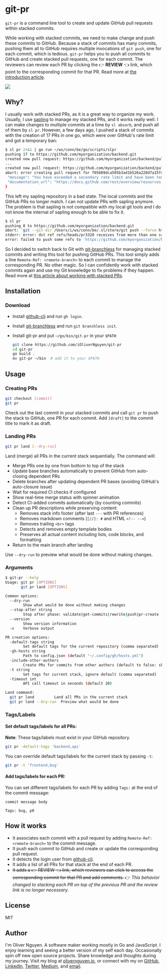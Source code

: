# git-pr

`git-pr` is a command line tool to create and update GitHub pull requests within stacked commits.

While working with stacked commits, we need to make change and push these commits to GitHub. Because a stack of commits
has many commits, pushing them all to GitHub requires multiple invocations of `git push`, one for each commit, which is
tedious. `git-pr` helps you to push all commits to GitHub and create stacked pull requests, one for each commit. The
reviewers can review each PR by clicking the 👉 **REVIEW** 👈 link, which point to the corresponding commit for that
PR. Read more at [the introduction article](https://olivernguyen.io/w/stacked.prs).

![](1.png)

## Why?

I usually work with stacked PRs, as it is a great way to organize my work. Usually, I use
[sapling](https://olivernguyen.io/w/sapling/) to manage my stacked PRs, and it works really well. I can make changes
to multiple commits at a time by `sl absorb`, and push all of them by `sl pr`. However, a few days ago, I pushed a stack
of commits with the creation of 17 PRs in one go, which were over GitHub's rate limit and got a temporary ban:

```sh
$ sl pr 2>&1 | go run ~/ws/conn/be/go/scripts/slpr
pushing 17 to https://github.com/myorganization/backend.git
created new pull request: https://github.com/myorganization/backend/pull/3310
...
created new pull request: https://github.com/myorganization/backend/pull/3319
abort: error creating pull request for f05689dca505b3ad1b526a220d7a15f46b4a9511: {
 "message": "You have exceeded a secondary rate limit and have been temporarily blocked from content creation. Please retry your request again later.",
 "documentation_url": "https://docs.github.com/rest/overview/resources-in-the-rest-api#secondary-rate-limits"
}
```

This left my sapling repository in a bad state. The local commits and the GitHub PRs no longer match. I can not update
PRs with sapling anymore. The problem is that sapling is not compatible with my local git tools and I do not know the
internal of sapling enough to be able to fix it.

```sh
$ sl pr
pushing 8 to https://github.com/myorganization/backend.git
abort: `git --git-dir /Users/i/ws/conn/be/.sl/store/git push --force https://github.com/myorganization/backend.git 447c5d073cbadd4bcc251bf8bcd46d9ec4f728bd:refs/heads/pr3320 3f0d1e3103e5246e29806f44b87f4e9289749202:refs/heads/pr3320 7403ecce2590066177a23923bbd509598fe32781:refs/heads/pr3321 8750722250395b8d7e5a2e624a5c65a42ee817e0:refs/heads/pr3322 b543123ebadcca0b1de95293fd551752e1fa0c43:refs/heads/pr3323 263fde607355872bb47305168bf1907d673b0249:refs/heads/pr3324 5b590681dbe1394b7cae9a7d1e9f823205da3cc7:refs/heads/pr3325 17137b286aa5376615a77e58f3ef71bf02a3398f:refs/heads/pr3326` failed with exit code 1: stdout:
stderr: error: dst ref refs/heads/pr3320 receives from more than one src
error: failed to push some refs to 'https://github.com/myorganization/backend.git'
```

So I decided to switch back to Git with [git-branchless](https://github.com/arxanas/git-branchless) for managing stacked
commits and writing this tool for pushing GitHub PRs. This tool simply adds a line `Remote-Ref: <remote-branch>` to each
commit to manage the corresponding PR. No other magic. So I can confidently work with stacked commits again and use my
Git knowledge to fix problems if they happen. Read more at [this article about working with stacked
PRs](https://olivernguyen.io/w/stacked.prs).

## Installation

### Download

- Install [github-cli](https://cli.github.com/) and run `gh login`.
- Install [git-branchless](https://github.com/arxanas/git-branchless) and run `git branchless init`.
- Install git-pr and put `~/go/bin/git-pr` in your `$PATH`

  ```sh
  git clone https://github.com/iOliverNguyen/git-pr
  cd git-pr
  go build .
  mv git-pr ~/bin  # add it to your $PATH
  ```

## Usage

### Creating PRs

```sh
git checkout [commit]
git pr
```

Check out the last commit in your stacked commits and call `git pr` to push the stack to GitHub, one PR for each commit.
Add `[draft]` to the commit title to mark it as draft.

### Landing PRs

```sh
git pr land [--dry-run]
```

Land (merge) all PRs in the current stack sequentially. The command will:
- Merge PRs one by one from bottom to top of the stack
- Update base branches automatically to prevent GitHub from auto-closing dependent PRs
- Delete branches after updating dependent PR bases (avoiding GitHub's auto-closure issue)
- Wait for required CI checks if configured
- Show real-time merge status with spinner animation
- Detect CI-added commits automatically (by counting commits)
- Clean up PR descriptions while preserving content:
  - Removes stack info footer (after last `---` with PR references)
  - Removes markdown comments (`[//]: #` and HTML `<!-- -->`)
  - Removes trailing `<br>` tags
  - Detects and removes empty template bodies
  - Preserves all actual content including lists, code blocks, and formatting
- Return to the main branch after landing

Use `--dry-run` to preview what would be done without making changes.

### Arguments

```sh
$ git-pr --help
Usage: git pr [OPTIONS]
       git pr land [OPTIONS]

Common options:
  --dry-run
    	Show what would be done without making changes
  --stop-after string
    	Stop after phase: validate|get-commits|rewrite|push|pr-create
  --version
    	Show version information
  -v	Verbose output

PR creation options:
  -default-tags string
    	Set default tags for the current repository (comma separated)
  -gh-hosts string
    	Path to config.json (default "~/.config/gh/hosts.yml")
  -include-other-authors
    	Create PRs for commits from other authors (default to false: skip)
  -t string
    	Set tags for current stack, ignore default (comma separated)
  -timeout int
    	API call timeout in seconds (default 20)

Land command:
  git pr land         Land all PRs in the current stack
  git pr land --dry-run  Preview what would be done
```

### Tags/Labels

#### Set default tags/labels for all PRs:

**Note**: These tags/labels must exist in your GitHub repository.

```sh
git pr -default-tags 'backend,api'
```

You can override default tags/labels for the current stack by passing `-t`:

```sh
git pr -t 'frontend,bug'
```

#### Add tags/labels for each PR:

You can set different tags/labels for each PR by adding `Tags:` at the end of the commit message:

```
commit message body

Tags: bug, p0
```

## How it works

- It associates each commit with a pull request by adding `Remote-Ref: <remote-branch>` to the commit message.
- It push each commit to GitHub and create or update the corresponding pull request.
- It detects the login user from [github-cli](https://cli.github.com/).
- It adds a list of all PRs for that stack at the end of each PR.
- ~~It adds a 👉 REVIEW 👈 link, which reviewers can click to access the corresponding commit for that PR and add comments.~~ 👉 _This behavior changed to stacking each PR on top of the previous PR and the review link is no longer necessary._

## License

MIT

## Author

I'm Oliver Nguyen. A software maker working mostly in Go and JavaScript. I enjoy learning and seeing a better version of
my self each
day. Occasionally spin off new open source projects. Share knowledge and thoughts during my journey. Visit my blog at
[olivernguyen.io](https://olivernguyen.io), or connect with my on [GitHub](iOliverNguyen),
[LinkedIn](https://www.linkedin.com/in/iOliverNguyen/), [Twitter](https://twitter.com/_OliverNguyen),
[Medium](https://iOliverNguyen.medium.com/), and [email](iOliverNguyen@gmail.com).
